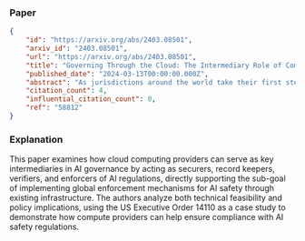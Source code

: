 ### Paper

```json
{
	"id": "https://arxiv.org/abs/2403.08501",
	"arxiv_id": "2403.08501",
	"url": "https://arxiv.org/abs/2403.08501",
	"title": "Governing Through the Cloud: The Intermediary Role of Compute Providers in AI Regulation",
	"published_date": "2024-03-13T00:00:00.000Z",
	"abstract": "As jurisdictions around the world take their first steps toward regulating the most powerful AI systems, such as the EU AI Act and the US Executive Order 14110, there is a growing need for effective enforcement mechanisms that can verify compliance and respond to violations. We argue that compute providers should have legal obligations and ethical responsibilities associated with AI development and deployment, both to provide secure infrastructure and to serve as intermediaries for AI regulation. Compute providers can play an essential role in a regulatory ecosystem via four key capacities: as securers, safeguarding AI systems and critical infrastructure; as record keepers, enhancing visibility for policymakers; as verifiers of customer activities, ensuring oversight; and as enforcers, taking actions against rule violations. We analyze the technical feasibility of performing these functions in a targeted and privacy-conscious manner and present a range of technical instruments. In particular, we describe how non-confidential information, to which compute providers largely already have access, can provide two key governance-relevant properties of a computational workload: its type-e.g., large-scale training or inference-and the amount of compute it has consumed. Using AI Executive Order 14110 as a case study, we outline how the US is beginning to implement record keeping requirements for compute providers. We also explore how verification and enforcement roles could be added to establish a comprehensive AI compute oversight scheme. We argue that internationalization will be key to effective implementation, and highlight the critical challenge of balancing confidentiality and privacy with risk mitigation as the role of compute providers in AI regulation expands.",
	"citation_count": 4,
	"influential_citation_count": 0,
	"ref": "58812"
}
```

### Explanation

This paper examines how cloud computing providers can serve as key intermediaries in AI governance by acting as securers, record keepers, verifiers, and enforcers of AI regulations, directly supporting the sub-goal of implementing global enforcement mechanisms for AI safety through existing infrastructure. The authors analyze both technical feasibility and policy implications, using the US Executive Order 14110 as a case study to demonstrate how compute providers can help ensure compliance with AI safety regulations.
